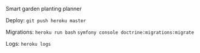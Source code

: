 Smart garden planting planner

Deploy:
`git push heroku master`

Migrations:
`heroku run bash`
`symfony console doctrine:migrations:migrate`

Logs:
`heroku logs`
